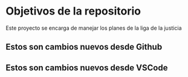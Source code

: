 # Objetivos de la repositorio

Este proyecto se encarga de manejar los planes de la liga de la justicia


## Estos son cambios nuevos desde Github
## Estos son cambios nuevos desde VSCode
